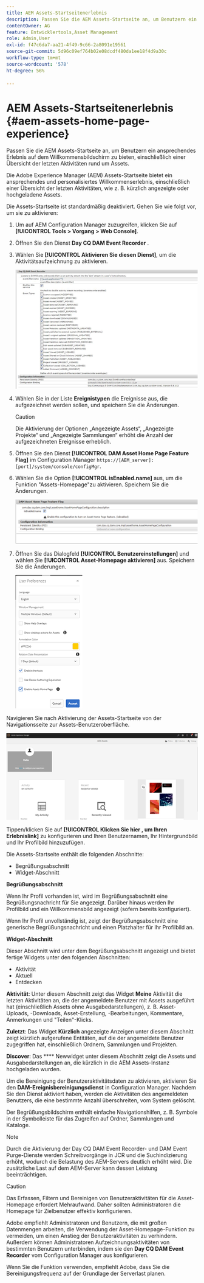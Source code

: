 ```yaml
---
title: AEM Assets-Startseitenerlebnis
description: Passen Sie die AEM Assets-Startseite an, um Benutzern ein ansprechendes Erlebnis auf dem Willkommensbildschirm zu bieten, einschließlich einer Übersicht der letzten Aktivitäten rund um Assets.
contentOwner: AG
feature: Entwicklertools,Asset Management
role: Admin,User
exl-id: f47c6da7-aa21-4f49-9c66-2a8091e19561
source-git-commit: 5d96c09ef764b02e08dcdf480da1ee18f4d9a30c
workflow-type: tm+mt
source-wordcount: '578'
ht-degree: 56%

---
```


# AEM Assets-Startseitenerlebnis {#aem-assets-home-page-experience}

Passen Sie die AEM Assets-Startseite an, um Benutzern ein ansprechendes Erlebnis auf dem Willkommensbildschirm zu bieten, einschließlich einer Übersicht der letzten Aktivitäten rund um Assets.

Die Adobe Experience Manager (AEM) Assets-Startseite bietet ein ansprechendes und personalisiertes Willkommenserlebnis, einschließlich einer Übersicht der letzten Aktivitäten, wie z. B. kürzlich angezeigte oder hochgeladene Assets.

Die Assets-Startseite ist standardmäßig deaktiviert. Gehen Sie wie folgt vor, um sie zu aktivieren:

1. Um auf AEM Configuration Manager zuzugreifen, klicken Sie auf **[!UICONTROL Tools > Vorgang > Web Console]**.
1. Öffnen Sie den Dienst **Day CQ DAM Event Recorder** .
1. Wählen Sie **[!UICONTROL Aktivieren Sie diesen Dienst]**, um die Aktivitätsaufzeichnung zu aktivieren.

   ![chlimage_1-250](assets/chlimage_1-250.png)

1. Wählen Sie in der Liste **Ereignistypen** die Ereignisse aus, die aufgezeichnet werden sollen, und speichern Sie die Änderungen.

   >[!CAUTION]
   >
   >Die Aktivierung der Optionen „Angezeigte Assets“, „Angezeigte Projekte“ und „Angezeigte Sammlungen“ erhöht die Anzahl der aufgezeichneten Ereignisse erheblich.

1. Öffnen Sie den Dienst **[!UICONTROL DAM Asset Home Page Feature Flag]** im Configuration Manager `https://[AEM_server]:[port]/system/console/configMgr`.
1. Wählen Sie die Option **[!UICONTROL isEnabled.name]** aus, um die Funktion &quot;Assets-Homepage&quot;zu aktivieren. Speichern Sie die Änderungen.

   ![chlimage_1-251](assets/chlimage_1-251.png)

1. Öffnen Sie das Dialogfeld **[!UICONTROL Benutzereinstellungen]** und wählen Sie **[!UICONTROL Asset-Homepage aktivieren]** aus. Speichern Sie die Änderungen.

   ![user_Preferences](assets/user_preferences.png)

Navigieren Sie nach Aktivierung der Assets-Startseite von der Navigationsseite zur Assets-Benutzeroberfläche.

![home_page](assets/home_page.png)

Tippen/klicken Sie auf **[!UICONTROL Klicken Sie hier , um Ihren Erlebnislink]** zu konfigurieren und Ihren Benutzernamen, Ihr Hintergrundbild und Ihr Profilbild hinzuzufügen.

Die Assets-Startseite enthält die folgenden Abschnitte:

* Begrüßungsabschnitt
* Widget-Abschnitt

**Begrüßungsabschnitt** 

Wenn Ihr Profil vorhanden ist, wird im Begrüßungsabschnitt eine Begrüßungsnachricht für Sie angezeigt. Darüber hinaus werden Ihr Profilbild und ein Willkommensbild angezeigt (sofern bereits konfiguriert).

Wenn Ihr Profil unvollständig ist, zeigt der Begrüßungsabschnitt eine generische Begrüßungsnachricht und einen Platzhalter für Ihr Profilbild an.

**Widget-Abschnitt** 

Dieser Abschnitt wird unter dem Begrüßungsabschnitt angezeigt und bietet fertige Widgets unter den folgenden Abschnitten:

* Aktivität
* Aktuell
* Entdecken

**Aktivität**: Unter diesem Abschnitt zeigt das Widget  **Meine** Aktivität die letzten Aktivitäten an, die der angemeldete Benutzer mit Assets ausgeführt hat (einschließlich Assets ohne Ausgabedarstellungen), z. B. Asset-Uploads, -Downloads, Asset-Erstellung, -Bearbeitungen, Kommentare, Anmerkungen und &quot;Teilen&quot;-Klicks.

**Zuletzt**: Das Widget  **Kürzlich** angezeigte Anzeigen unter diesem Abschnitt zeigt kürzlich aufgerufene Entitäten, auf die der angemeldete Benutzer zugegriffen hat, einschließlich Ordnern, Sammlungen und Projekten.

**Discover**: Das  **** Newwidget unter diesem Abschnitt zeigt die Assets und Ausgabedarstellungen an, die kürzlich in die AEM Assets-Instanz hochgeladen wurden.

Um die Bereinigung der Benutzeraktivitätsdaten zu aktivieren, aktivieren Sie den **DAM-Ereignisbereinigungsdienst** in Configuration Manager. Nachdem Sie den Dienst aktiviert haben, werden die Aktivitäten des angemeldeten Benutzers, die eine bestimmte Anzahl überschreiten, vom System gelöscht.

Der Begrüßungsbildschirm enthält einfache Navigationshilfen, z. B. Symbole in der Symbolleiste für das Zugreifen auf Ordner, Sammlungen und Kataloge.

>[!NOTE]
>
>Durch die Aktivierung der Day CQ DAM Event Recorder- und DAM Event Purge-Dienste werden Schreibvorgänge in JCR und die Suchindizierung erhöht, wodurch die Belastung des AEM-Servers deutlich erhöht wird. Die zusätzliche Last auf dem AEM-Server kann dessen Leistung beeinträchtigen.

>[!CAUTION]
>
>Das Erfassen, Filtern und Bereinigen von Benutzeraktivitäten für die Asset-Homepage erfordert Mehraufwand. Daher sollten Administratoren die Homepage für Zielbenutzer effektiv konfigurieren.
>
>Adobe empfiehlt Administratoren und Benutzern, die mit großen Datenmengen arbeiten, die Verwendung der Asset-Homepage-Funktion zu vermeiden, um einen Anstieg der Benutzeraktivitäten zu verhindern. Außerdem können Administratoren Aufzeichnungsaktivitäten von bestimmten Benutzern unterbinden, indem sie den **Day CQ DAM Event Recorder** vom Configuration Manager aus konfigurieren.
>
>Wenn Sie die Funktion verwenden, empfiehlt Adobe, dass Sie die Bereinigungsfrequenz auf der Grundlage der Serverlast planen.
